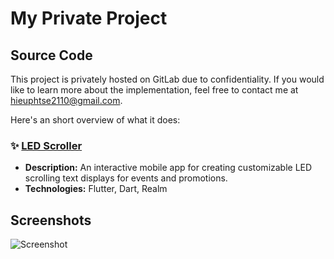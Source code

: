# My Private Project

## Source Code
This project is privately hosted on GitLab due to confidentiality. If you would like to learn more about the implementation, feel free to contact me at [hieuphtse2110@gmail.com](mailto:your_email@example.com).

Here's an short overview of what it does:

### ✨ [LED Scroller]([https://github.com/your-repo-link](https://gitlab.com/titanmob/led-scroller))  

- **Description:** An interactive mobile app for creating customizable LED scrolling text displays for events and promotions.  
- **Technologies:** Flutter, Dart, Realm


## Screenshots


![Screenshot]([https://raw.githubusercontent.com/your-username/your-repo/main/images/your-image.png](https://raw.githubusercontent.com/zeddricc/led-scroller/refs/heads/main/image.png))



